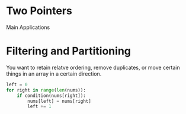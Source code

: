 # Two Pointers

Main Applications


# Filtering and Partitioning

You want to retain relatve ordering, remove duplicates, or move certain things in an array in a certain direction.

``` python
left = 0
for right in range(len(nums)):
    if condition(nums[right]):
        nums[left] = nums[right]
        left += 1
```



